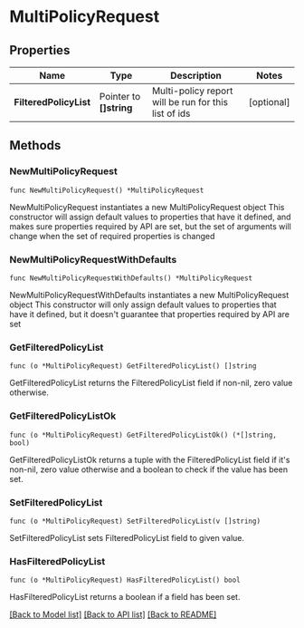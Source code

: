 # MultiPolicyRequest

## Properties

Name | Type | Description | Notes
------------ | ------------- | ------------- | -------------
**FilteredPolicyList** | Pointer to **[]string** | Multi-policy report will be run for this list of ids | [optional] 

## Methods

### NewMultiPolicyRequest

`func NewMultiPolicyRequest() *MultiPolicyRequest`

NewMultiPolicyRequest instantiates a new MultiPolicyRequest object
This constructor will assign default values to properties that have it defined,
and makes sure properties required by API are set, but the set of arguments
will change when the set of required properties is changed

### NewMultiPolicyRequestWithDefaults

`func NewMultiPolicyRequestWithDefaults() *MultiPolicyRequest`

NewMultiPolicyRequestWithDefaults instantiates a new MultiPolicyRequest object
This constructor will only assign default values to properties that have it defined,
but it doesn't guarantee that properties required by API are set

### GetFilteredPolicyList

`func (o *MultiPolicyRequest) GetFilteredPolicyList() []string`

GetFilteredPolicyList returns the FilteredPolicyList field if non-nil, zero value otherwise.

### GetFilteredPolicyListOk

`func (o *MultiPolicyRequest) GetFilteredPolicyListOk() (*[]string, bool)`

GetFilteredPolicyListOk returns a tuple with the FilteredPolicyList field if it's non-nil, zero value otherwise
and a boolean to check if the value has been set.

### SetFilteredPolicyList

`func (o *MultiPolicyRequest) SetFilteredPolicyList(v []string)`

SetFilteredPolicyList sets FilteredPolicyList field to given value.

### HasFilteredPolicyList

`func (o *MultiPolicyRequest) HasFilteredPolicyList() bool`

HasFilteredPolicyList returns a boolean if a field has been set.


[[Back to Model list]](../README.md#documentation-for-models) [[Back to API list]](../README.md#documentation-for-api-endpoints) [[Back to README]](../README.md)


